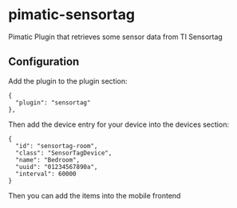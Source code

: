 pimatic-sensortag
=================

Pimatic Plugin that retrieves some sensor data from TI Sensortag

Configuration
-------------
Add the plugin to the plugin section:

    {
      "plugin": "sensortag"
    },

Then add the device entry for your device into the devices section:

    {
      "id": "sensortag-room",
      "class": "SensorTagDevice",
      "name": "Bedroom",
      "uuid": "01234567890a",
      "interval": 60000
    }

Then you can add the items into the mobile frontend
